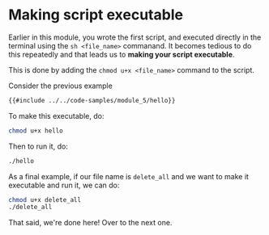 # Making script executable

Earlier in this module, you wrote the first script, and executed directly in the terminal using the `sh <file_name>` commanand. It becomes tedious to do this repeatedly and that leads us to **making your script executable**.

This is done by adding the `chmod u+x <file_name>` command to the script.

Consider the previous example

```sh
{{#include ../../code-samples/module_5/hello}}
```

To make this executable, do:

```sh
chmod u+x hello
```

Then to run it, do:

```sh
./hello
```

As a final example, if our file name is `delete_all` and we want to make it executable and run it, we can do:

```sh
chmod u+x delete_all
./delete_all
```

That said, we're done here! Over to the next one.
